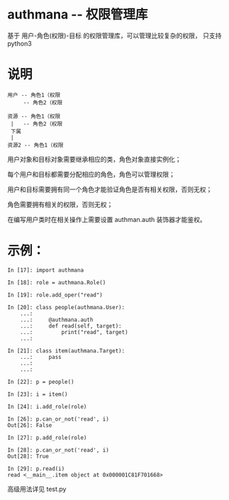 # authmana -- 权限管理库

基于 用户-角色(权限)-目标 的权限管理库，可以管理比较复杂的权限， 只支持python3

# 说明
```
用户 -- 角色1（权限
     -- 角色2（权限

资源 -- 角色1（权限
 |   -- 角色2（权限
 下属
 |
资源2 -- 角色1（权限
```
用户对象和目标对象需要继承相应的类，角色对象直接实例化； 
 
每个用户和目标都需要分配相应的角色，角色可以管理权限； 
  
用户和目标需要拥有同一个角色才能验证角色是否有相关权限，否则无权；  

角色需要拥有相关的权限，否则无权；  

在编写用户类时在相关操作上需要设置 authman.auth 装饰器才能鉴权。

# 示例：
```
In [17]: import authmana

In [18]: role = authmana.Role()

In [19]: role.add_oper("read")

In [20]: class people(authmana.User):
    ...:
    ...:     @authmana.auth
    ...:     def read(self, target):
    ...:         print("read", target)
    ...:

In [21]: class item(authmana.Target):
    ...:     pass
    ...:
    ...:

In [22]: p = people()

In [23]: i = item()

In [24]: i.add_role(role)

In [26]: p.can_or_not('read', i)
Out[26]: False

In [27]: p.add_role(role)

In [28]: p.can_or_not('read', i)
Out[28]: True

In [29]: p.read(i)
read <__main__.item object at 0x000001C81F701668>
```

高级用法详见 test.py
